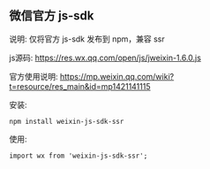 微信官方 js-sdk
----

说明: 仅将官方 js-sdk 发布到 npm，兼容 ssr

js源码: https://res.wx.qq.com/open/js/jweixin-1.6.0.js

官方使用说明: https://mp.weixin.qq.com/wiki?t=resource/res_main&id=mp1421141115

安装:

    npm install weixin-js-sdk-ssr

使用:

    import wx from 'weixin-js-sdk-ssr';
